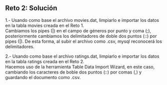 ## Reto 2: Solución  
1.- Usando como base el archivo movies.dat, limpiarlo e importar los datos en la tabla movies creada en el Reto 1.  
	Cambiamos los pipes (|) en el campo de géneros por punto y coma (;), posteriormente cambiamos los delimitadores de doble dos puntos (::) por pipes (|). De esta forma, al subir el archivo como .csv, mysql reconocerá los delimitadores.

2.- Usando como base el archivo ratings.dat, limpiarlo e importar los datos en la tabla ratings creada en el Reto 2.  
	Hacemos uso de la herramienta Table Data Import Wizard, en este caso, cambiando los caracteres de boble dos puntos (::) por comas (,) y guardando el documento como .csv.



